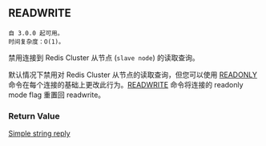## READWRITE

    自 3.0.0 起可用。
    时间复杂度：O(1)。

禁用连接到 Redis Cluster 从节点 (`slave node`) 的读取查询。

默认情况下禁用对 Redis Cluster 从节点的读取查询，但您可以使用 [READONLY](readonly.md) 命令在每个连接的基础上更改此行为。[READWRITE](readwrite.md) 命令将连接的 readonly mode flag 重置回 readwrite。

### Return Value

[Simple string reply](../topics/protocol.md#resp-simple-strings)
